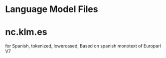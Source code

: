 Language Model Files 
====================

# nc.klm.es
for Spanish, tokenized, lowercased, Based on spanish monotext of Europarl V7


